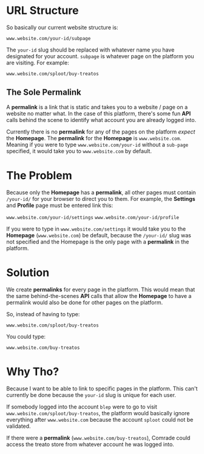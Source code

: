 # URL Structure

So basically our current website structure is:

`www.website.com/your-id/subpage`

The `your-id` slug should be replaced with whatever name you have designated for your account. `subpage` is whatever page on the platform you are visiting. For example:

`www.website.com/sploot/buy-treatos`

## The Sole Permalink

A **permalink** is a link that is static and takes you to a website / page on a website no matter what. In the case of this platform, there's some fun **API** calls behind the scene to identify what account you are already logged into. 

Currently there is no **permalink** for any of the pages on the platform _expect_ the **Homepage**. The **permalink** for the **Homepage** is `www.website.com`. Meaning if you were to type `www.website.com/your-id` without a `sub-page` specified, it would take you to `www.website.com` by default.


# The Problem

Because only the **Homepage** has a **permalink**, all other pages must contain `/your-id/` for your browser to direct you to them. For example, the **Settings** and **Profile** page must be entered link this:

`www.website.com/your-id/settings`
`www.website.com/your-id/profile`

If you were to type in `www.website.com/settings` it would take you to the **Homepage** (`www.website.com`) be default, because the `/your-id/` slug was not specified and the Homepage is the only page with a **permalink** in the platform.

# Solution

We create **permalinks** for every page in the platform. This would mean that the same behind-the-scenes **API** calls that allow the **Homepage** to have a permalink would also be done for other pages on the platform. 

So, instead of having to type:

`www.website.com/sploot/buy-treatos`

You could type:

`www.website.com/buy-treatos`

# Why Tho?

Because I want to be able to link to specific pages in the platform. This can't currently be done because the `your-id` slug is unique for each user.

If somebody logged into the account `blep` were to go to visit `www.website.com/sploot/buy-treatos`, the platform would basically ignore everything after `www.website.com` because the account `sploot` could not be validated.

If there were a **permalink** (`www.website.com/buy-treatos`), Comrade could access the treato store from whatever account he was logged into.

